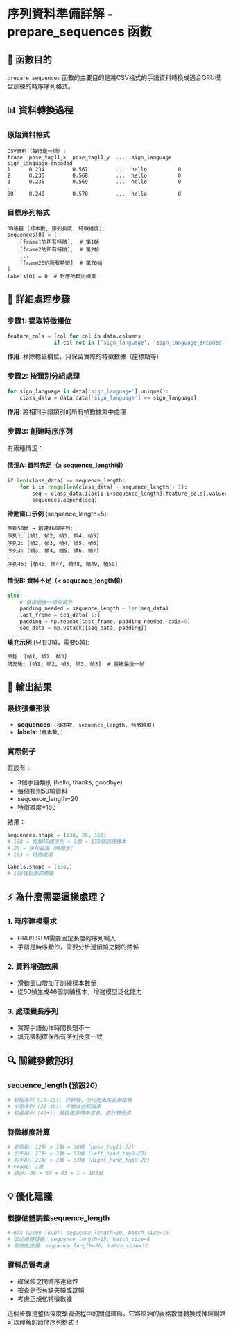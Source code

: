 # 序列資料準備詳解 - prepare_sequences 函數

## 🎯 函數目的
`prepare_sequences` 函數的主要目的是將CSV格式的手語資料轉換成適合GRU模型訓練的時序序列格式。

## 📊 資料轉換過程

### 原始資料格式
```
CSV資料（每行是一幀）:
frame  pose_tag11_x  pose_tag11_y  ...  sign_language  sign_language_encoded
1      0.234         0.567         ...  hello          0
2      0.235         0.568         ...  hello          0
3      0.236         0.569         ...  hello          0
...
50     0.240         0.570         ...  hello          0
```

### 目標序列格式
```
3D張量 [樣本數, 序列長度, 特徵維度]:
sequences[0] = [
    [frame1的所有特徵],  # 第1幀
    [frame2的所有特徵],  # 第2幀
    ...
    [frame20的所有特徵]  # 第20幀
]
labels[0] = 0  # 對應的類別標籤
```

## 🔄 詳細處理步驟

### 步驟1: 提取特徵欄位
```python
feature_cols = [col for col in data.columns 
               if col not in ['sign_language', 'sign_language_encoded']]
```
**作用**: 移除標籤欄位，只保留實際的特徵數據（座標點等）

### 步驟2: 按類別分組處理
```python
for sign_language in data['sign_language'].unique():
    class_data = data[data['sign_language'] == sign_language]
```
**作用**: 將相同手語類別的所有幀數據集中處理

### 步驟3: 創建時序序列
有兩種情況：

#### 情況A: 資料充足（≥ sequence_length幀）
```python
if len(class_data) >= sequence_length:
    for i in range(len(class_data) - sequence_length + 1):
        seq = class_data.iloc[i:i+sequence_length][feature_cols].values
        sequences.append(seq)
```

**滑動窗口示例** (sequence_length=5):
```
原始50幀 → 創建46個序列:
序列1: [幀1, 幀2, 幀3, 幀4, 幀5]
序列2: [幀2, 幀3, 幀4, 幀5, 幀6]
序列3: [幀3, 幀4, 幀5, 幀6, 幀7]
...
序列46: [幀46, 幀47, 幀48, 幀49, 幀50]
```

#### 情況B: 資料不足（< sequence_length幀）
```python
else:
    # 重複最後一幀來填充
    padding_needed = sequence_length - len(seq_data)
    last_frame = seq_data[-1:]
    padding = np.repeat(last_frame, padding_needed, axis=0)
    seq_data = np.vstack([seq_data, padding])
```

**填充示例** (只有3幀，需要5幀):
```
原始: [幀1, 幀2, 幀3]
填充後: [幀1, 幀2, 幀3, 幀3, 幀3]  # 重複最後一幀
```

## 🧮 輸出結果

### 最終張量形狀
- **sequences**: `(樣本數, sequence_length, 特徵維度)`
- **labels**: `(樣本數,)`

### 實際例子
假設有：
- 3個手語類別 (hello, thanks, goodbye)
- 每個類別50幀資料
- sequence_length=20
- 特徵維度=163

結果：
```python
sequences.shape = (138, 20, 163)
# 138 = 每類46個序列 × 3類 = 138個訓練樣本
# 20 = 序列長度（時間步）
# 163 = 特徵維度

labels.shape = (138,)
# 138個對應的標籤
```

## ⚡ 為什麼需要這樣處理？

### 1. **時序建模需求**
- GRU/LSTM需要固定長度的序列輸入
- 手語是時序動作，需要分析連續幀之間的關係

### 2. **資料增強效果**
- 滑動窗口增加了訓練樣本數量
- 從50幀生成46個訓練樣本，增強模型泛化能力

### 3. **處理變長序列**
- 實際手語動作時間長短不一
- 填充機制確保所有序列長度一致

## 🔍 關鍵參數說明

### sequence_length (預設20)
```python
# 較短序列 (10-15): 計算快，但可能丟失長期依賴
# 中等序列 (20-30): 平衡效能和效果
# 較長序列 (40+): 捕捉更多時序信息，但計算昂貴
```

### 特徵維度計算
```python
# 姿態點: 12點 × 3軸 = 36維 (pose_tag11-22)
# 左手點: 21點 × 3軸 = 63維 (Left_hand_tag0-20)  
# 右手點: 21點 × 3軸 = 63維 (Right_hand_tag0-20)
# Frame: 1維
# 總計: 36 + 63 + 63 + 1 = 163維
```

## 💡 優化建議

### 根據硬體調整sequence_length
```python
# RTX A2000 (6GB): sequence_length=20, batch_size=16
# 低記憶體設備: sequence_length=15, batch_size=8
# 高效能設備: sequence_length=30, batch_size=32
```

### 資料品質考慮
- 確保幀之間時序連續性
- 檢查是否有缺失幀或跳幀
- 考慮正規化特徵數據

這個步驟是整個深度學習流程中的關鍵環節，它將原始的表格數據轉換成神經網路可以理解的時序序列格式！
